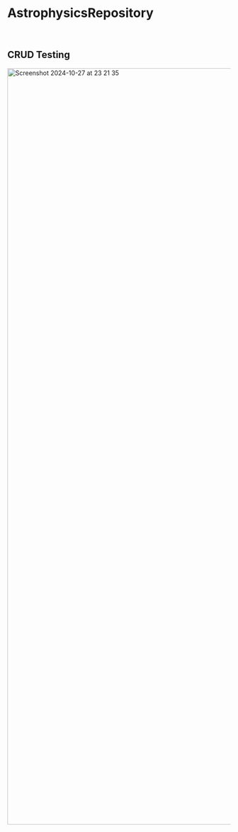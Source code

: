 # AstrophysicsRepository
<br>

## CRUD Testing

<img width="1709" alt="Screenshot 2024-10-27 at 23 21 35" src="https://github.com/user-attachments/assets/bdc228c7-556b-4061-baef-44b309012c59">
